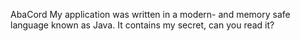 AbaCord
My application was written in a modern- and memory safe language known as Java. It contains my secret, can you read it?
